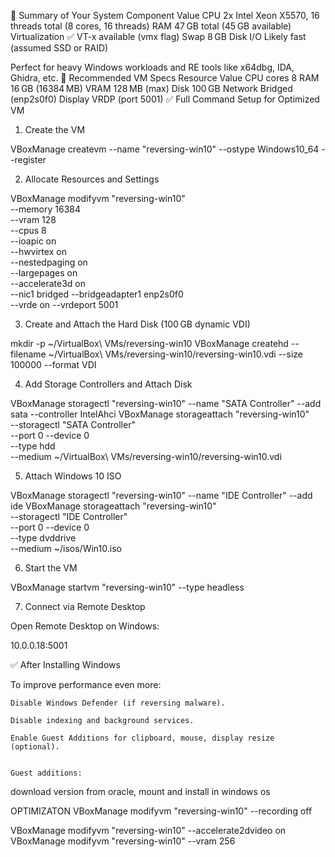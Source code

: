🧠 Summary of Your System
Component	Value
CPU	2x Intel Xeon X5570, 16 threads total (8 cores, 16 threads)
RAM	47 GB total (45 GB available)
Virtualization	✅ VT-x available (vmx flag)
Swap	8 GB
Disk I/O	Likely fast (assumed SSD or RAID)

Perfect for heavy Windows workloads and RE tools like x64dbg, IDA, Ghidra, etc.
🧠 Recommended VM Specs
Resource	Value
CPU cores	8
RAM	16 GB (16384 MB)
VRAM	128 MB (max)
Disk	100 GB
Network	Bridged (enp2s0f0)
Display	VRDP (port 5001)
✅ Full Command Setup for Optimized VM
1. Create the VM

VBoxManage createvm --name "reversing-win10" --ostype Windows10_64 --register

2. Allocate Resources and Settings

VBoxManage modifyvm "reversing-win10" \
  --memory 16384 \
  --vram 128 \
  --cpus 8 \
  --ioapic on \
  --hwvirtex on \
  --nestedpaging on \
  --largepages on \
  --accelerate3d on \
  --nic1 bridged --bridgeadapter1 enp2s0f0 \
  --vrde on --vrdeport 5001

3. Create and Attach the Hard Disk (100 GB dynamic VDI)

mkdir -p ~/VirtualBox\ VMs/reversing-win10
VBoxManage createhd --filename ~/VirtualBox\ VMs/reversing-win10/reversing-win10.vdi --size 100000 --format VDI

4. Add Storage Controllers and Attach Disk

VBoxManage storagectl "reversing-win10" --name "SATA Controller" --add sata --controller IntelAhci
VBoxManage storageattach "reversing-win10" \
  --storagectl "SATA Controller" \
  --port 0 --device 0 \
  --type hdd \
  --medium ~/VirtualBox\ VMs/reversing-win10/reversing-win10.vdi

5. Attach Windows 10 ISO

VBoxManage storagectl "reversing-win10" --name "IDE Controller" --add ide
VBoxManage storageattach "reversing-win10" \
  --storagectl "IDE Controller" \
  --port 0 --device 0 \
  --type dvddrive \
  --medium ~/isos/Win10.iso

6. Start the VM

VBoxManage startvm "reversing-win10" --type headless

7. Connect via Remote Desktop

Open Remote Desktop on Windows:

10.0.0.18:5001

✅ After Installing Windows

To improve performance even more:

    Disable Windows Defender (if reversing malware).

    Disable indexing and background services.

    Enable Guest Additions for clipboard, mouse, display resize (optional).


    Guest additions:
download version from oracle, mount and install in windows os

OPTIMIZATON
VBoxManage modifyvm "reversing-win10" --recording off

 VBoxManage modifyvm "reversing-win10" --accelerate2dvideo on
VBoxManage modifyvm "reversing-win10" --vram 256
    

